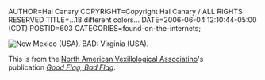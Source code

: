 AUTHOR=Hal Canary
COPYRIGHT=Copyright Hal Canary / ALL RIGHTS RESERVED
TITLE=...18 different colors...
DATE=2006-06-04 12:10:44-05:00 (CDT)
POSTID=603
CATEGORIES=found-on-the-internets;

![New Mexico (USA).  BAD: Virginia (USA).](https://halcanary.org/images/2006-06-04-NAVA-flag-book.png)  
  
This is from the [North American Vexillological Associatino](http://en.wikipedia.org/wiki/North_American_Vexillological_Association)'s  
publication [_Good Flag, Bad Flag_](http://www.nava.org/Flag%20Design/GFBF/gfbf-1.htm).

